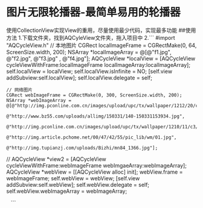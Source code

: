 # 图片无限轮播器-最简单易用的轮播器
使用CollectionView实现View的重用，尽量使用最少代码，实现最多功能
##使用方法
1.下载文件夹，找到AQCyleView文件夹，拖入项目中
2.```
#import "AQCycleView.h"
    // 本地图片
    CGRect localImageFrame = CGRectMake(0, 64, ScreenSize.width, 200);
    NSArray *localImageArray = @[@"f1.jpg", @"f2.jpg", @"f3.jpg" , @"f4.jpg"];
    AQCycleView *localView = [AQCycleView cycleViewWithFrame:localImageFrame localImageArray:localImageArray];
    self.localView = localView;
    self.localView.isInfinite = NO;
    [self.view addSubview:self.localView];
    self.localView.delegate = self;
    
    // 网络图片
    CGRect webImageFrame = CGRectMake(0, 300, ScreenSize.width, 200);
    NSArray *webImageArray = @[@"http://img.pconline.com.cn/images/upload/upc/tx/wallpaper/1212/20/c0/16743571_1355973089354.jpg",
                               @"http://www.bz55.com/uploads/allimg/150331/140-150331153934.jpg",
                               @"http://img.pconline.com.cn/images/upload/upc/tx/wallpaper/1210/11/c3/14372065_1349940418555.jpg",
                               @"http://img.article.pchome.net/00/47/42/55/pic_lib/wm/01.jpg",
                               @"http://img.tupianzj.com/uploads/Bizhi/mn84_1366.jpg"];
//    AQCycleView *view2 = [AQCycleView cycleViewWithFrame:webImageFrame webImgaeArray:webImageArray];
    AQCycleView *webView = [[AQCycleView alloc] init];
    webView.frame = webImageFrame;
    self.webView = webView;
    [self.view addSubview:self.webView];
    self.webView.delegate = self;
    self.webView.webImageArray = webImageArray;
    
    ```
    
